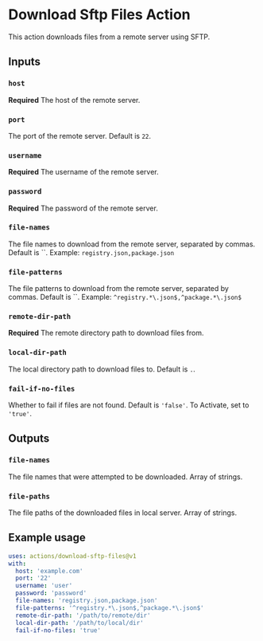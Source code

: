 # Download Sftp Files Action

This action downloads files from a remote server using SFTP.

## Inputs

### `host`

**Required** The host of the remote server.

### `port`

The port of the remote server. Default is `22`.

### `username`

**Required** The username of the remote server.

### `password`

**Required** The password of the remote server.

### `file-names`

The file names to download from the remote server, separated by commas. Default is ``.
Example: `registry.json,package.json`

### `file-patterns`

The file patterns to download from the remote server, separated by commas. Default is ``.
Example: `^registry.*\.json$,^package.*\.json$`

### `remote-dir-path`

**Required** The remote directory path to download files from.

### `local-dir-path`

The local directory path to download files to. Default is `.`.

### `fail-if-no-files`

Whether to fail if files are not found. Default is `'false'`. To Activate, set to `'true'`.


## Outputs

### `file-names`

The file names that were attempted to be downloaded. Array of strings.

### `file-paths`

The file paths of the downloaded files in local server. Array of strings.

## Example usage

```yaml
uses: actions/download-sftp-files@v1
with:
  host: 'example.com'
  port: '22'
  username: 'user'
  password: 'password'
  file-names: 'registry.json,package.json'
  file-patterns: '^registry.*\.json$,^package.*\.json$'
  remote-dir-path: '/path/to/remote/dir'
  local-dir-path: '/path/to/local/dir'
  fail-if-no-files: 'true'
```
